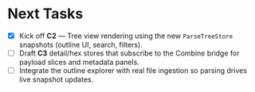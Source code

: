 # Next Tasks

- [x] Kick off **C2** — Tree view rendering using the new `ParseTreeStore` snapshots (outline UI, search, filters).
- [ ] Draft **C3** detail/hex stores that subscribe to the Combine bridge for payload slices and metadata panels.
- [ ] Integrate the outline explorer with real file ingestion so parsing drives live snapshot updates.
